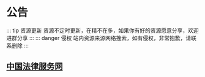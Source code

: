 # 公告

::: tip 资源更新
资源不定时更新，在精不在多，如果你有好的资源愿意分享，欢迎进群分享
:::
::: danger 侵权
站内资源来源网络搜索，如有侵权，非常抱歉，请联系删除
:::

## [中国法律服务网](https://ai.12348.gov.cn/pc/)
